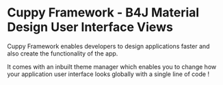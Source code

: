 # Cuppy Framework - B4J Material Design User Interface Views

Cuppy Framework enables developers to design applications faster and also create the functionality of the app.

It comes with an inbuilt theme manager which enables you to change how your application user interface looks
globally with a single line of code !
 
